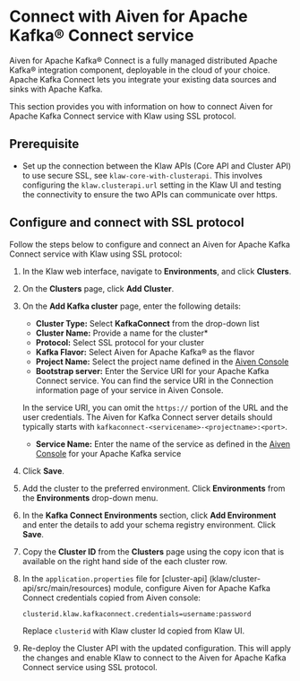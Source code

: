 # Connect with Aiven for Apache Kafka® Connect service

Aiven for Apache Kafka® Connect is a fully managed distributed Apache
Kafka® integration component, deployable in the cloud of your choice.
Apache Kafka Connect lets you integrate your existing data sources and
sinks with Apache Kafka.

This section provides you with information on how to connect Aiven for
Apache Kafka Connect service with Klaw using SSL protocol.

## Prerequisite

-   Set up the connection between the Klaw APIs (Core API and Cluster
    API) to use secure SSL, see
    `klaw-core-with-clusterapi`. This
    involves configuring the `klaw.clusterapi.url` setting in the Klaw
    UI and testing the connectivity to ensure the two APIs can
    communicate over https.

## Configure and connect with SSL protocol

Follow the steps below to configure and connect an Aiven for Apache
Kafka Connect service with Klaw using SSL protocol:

1.  In the Klaw web interface, navigate to **Environments**, and click
    **Clusters**.
2.  On the **Clusters** page, click **Add Cluster**.

3.  On the **Add Kafka cluster** page, enter the following details:
    
    * **Cluster Type:** Select **KafkaConnect** from the drop-down list
    * **Cluster Name:** Provide a name for the cluster* 
    * **Protocol:** Select SSL protocol for your cluster
    * **Kafka Flavor:** Select Aiven for Apache Kafka® as the flavor
    * **Project Name:** Select the project name defined in the [Aiven Console](https://console.aiven.io/) 
    * **Bootstrap server:** Enter the Service URI for your Apache Kafka Connect service. You can find the service URI in the Connection information page of your service in Aiven Console.

    In the service URI, you can omit the `https://` portion of the URL and the user credentials. The Aiven for Kafka Connect server details should typically starts with `kafkaconnect-<servicename>-<projectname>:<port>`.

    - **Service Name:** Enter the name of the service as defined in the [Aiven Console](https://console.aiven.io/) for your Apache Kafka service

4. Click **Save**. 

5. Add the cluster to the preferred environment.
Click **Environments** from the **Environments** drop-down menu. 

6. In the **Kafka Connect Environments** section, click **Add Environment**
and enter the details to add your schema registry environment. Click
**Save**.

7. Copy the **Cluster ID** from the **Clusters** page using
the copy icon that is available on the right hand side of the each
cluster row. 

8. In the `application.properties` file for [cluster-api] (klaw/cluster-api/src/main/resources) module, configure Aiven for Apache Kafka Connect credentials copied from Aiven console:

    `clusterid.klaw.kafkaconnect.credentials=username:password`

    Replace `clusterid` with Klaw cluster Id copied from Klaw UI.

9.  Re-deploy the Cluster API with the updated configuration. This will
    apply the changes and enable Klaw to connect to the Aiven for Apache
    Kafka Connect service using SSL protocol.
